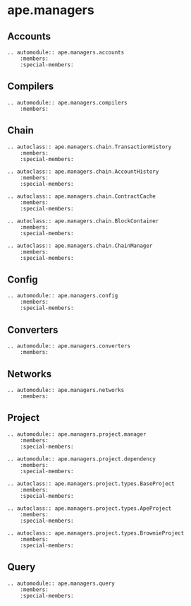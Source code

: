 # ape.managers

## Accounts

```{eval-rst}
.. automodule:: ape.managers.accounts
    :members:
    :special-members:
```

## Compilers

```{eval-rst}
.. automodule:: ape.managers.compilers
    :members:
```

## Chain

```{eval-rst}
.. autoclass:: ape.managers.chain.TransactionHistory
    :members:
    :special-members:
```

```{eval-rst}
.. autoclass:: ape.managers.chain.AccountHistory
    :members:
    :special-members:
```

```{eval-rst}
.. autoclass:: ape.managers.chain.ContractCache
    :members:
    :special-members:
```

```{eval-rst}
.. autoclass:: ape.managers.chain.BlockContainer
    :members:
    :special-members:
```

```{eval-rst}
.. autoclass:: ape.managers.chain.ChainManager
    :members:
    :special-members:
```

## Config

```{eval-rst}
.. automodule:: ape.managers.config
    :members:
    :special-members:
```

## Converters

```{eval-rst}
.. automodule:: ape.managers.converters
    :members:
```

## Networks

```{eval-rst}
.. automodule:: ape.managers.networks
    :members:
```

## Project

```{eval-rst}
.. automodule:: ape.managers.project.manager
    :members:
    :special-members:
```

```{eval-rst}
.. automodule:: ape.managers.project.dependency
    :members:
    :special-members:
```

```{eval-rst}
.. autoclass:: ape.managers.project.types.BaseProject
    :members:
    :special-members:
```

```{eval-rst}
.. autoclass:: ape.managers.project.types.ApeProject
    :members:
    :special-members:
```

```{eval-rst}
.. autoclass:: ape.managers.project.types.BrownieProject
    :members:
    :special-members:
```

## Query

```{eval-rst}
.. automodule:: ape.managers.query
    :members:
    :special-members:
```
